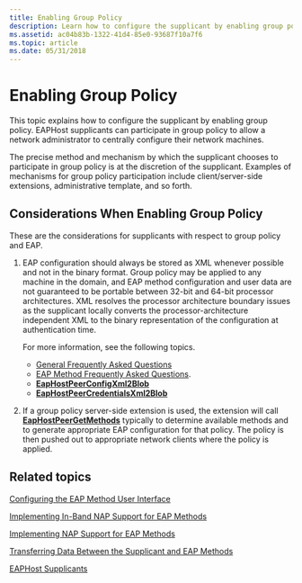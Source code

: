 ```yaml
---
title: Enabling Group Policy
description: Learn how to configure the supplicant by enabling group policy. See considerations for supplicants and view additional available resources.
ms.assetid: ac04b83b-1322-41d4-85e0-93687f10a7f6
ms.topic: article
ms.date: 05/31/2018
---
```


# Enabling Group Policy

This topic explains how to configure the supplicant by enabling group policy. EAPHost supplicants can participate in group policy to allow a network administrator to centrally configure their network machines.

The precise method and mechanism by which the supplicant chooses to participate in group policy is at the discretion of the supplicant. Examples of mechanisms for group policy participation include client/server-side extensions, administrative template, and so forth.

## Considerations When Enabling Group Policy

These are the considerations for supplicants with respect to group policy and EAP.

1.  EAP configuration should always be stored as XML whenever possible and not in the binary format. Group policy may be applied to any machine in the domain, and EAP method configuration and user data are not guaranteed to be portable between 32-bit and 64-bit processor architectures. XML resolves the processor architecture boundary issues as the supplicant locally converts the processor-architecture independent XML to the binary representation of the configuration at authentication time.

    For more information, see the following topics.

    -   [General Frequently Asked Questions](general-frequently-asked-questions.md)
    -   [EAP Method Frequently Asked Questions](eap-method-frequently-asked-questions.md).
    -   [**EapHostPeerConfigXml2Blob**](/previous-versions/windows/desktop/api/eaphostpeerconfigapis/nf-eaphostpeerconfigapis-eaphostpeerconfigxml2blob)
    -   [**EapHostPeerCredentialsXml2Blob**](/previous-versions/windows/desktop/api/eaphostpeerconfigapis/nf-eaphostpeerconfigapis-eaphostpeercredentialsxml2blob)

2.  If a group policy server-side extension is used, the extension will call [**EapHostPeerGetMethods**](/previous-versions/windows/desktop/api/eaphostpeerconfigapis/nf-eaphostpeerconfigapis-eaphostpeergetmethods) typically to determine available methods and to generate appropriate EAP configuration for that policy. The policy is then pushed out to appropriate network clients where the policy is applied.

## Related topics

<dl> <dt>

[Configuring the EAP Method User Interface](configuring-the-eap-method-user-interface.md)
</dt> <dt>

[Implementing In-Band NAP Support for EAP Methods](enabling-in-band-nap-support.md)
</dt> <dt>

[Implementing NAP Support for EAP Methods](implementing-nap-for-eap-methods.md)
</dt> <dt>

[Transferring Data Between the Supplicant and EAP Methods](transferring-data-between-the-supplicant-and-eap-methods.md)
</dt> <dt>

[EAPHost Supplicants](eaphost-supplicants.md)
</dt> </dl>

 

 





